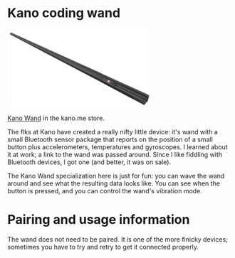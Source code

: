 ﻿# Kano coding wand

![Kano Wand](../DevicePictures/Kano_Wand-175.png)

[Kano Wand](https://kano.me/store/us/products/coding-wand) in the kano.me store.

The flks at Kano have created a really nifty little device: it's wand with a small Bluetooth sensor package
that reports on the position of a small button plus accelerometers, temperatures and gyroscopes. I learned
about it at work; a link to the wand was passed around. Since I like fiddling with Bluetooth devices, I got
one (and better, it was on sale).

The Kano Wand specialization here is just for fun: you can wave the wand around and see what the resulting
data looks like. You can see when the button is pressed, and you can control the wand's vibration mode.

# Pairing and usage information

The wand does not need to be paired. It is one of the more finicky devices; sometimes you have to try and
retry to get it connected properly.